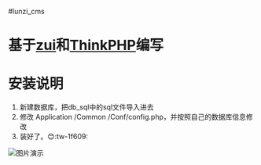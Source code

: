 #lunzi_cms
# 基于[zui](http://zui.sexy)和[ThinkPHP](http://thinkphp.cn)编写

# 安装说明

1. 新建数据库，把db_sql中的sql文件导入进去
2. 修改 Application /Common /Conf/config.php，并按照自己的数据库信息修改
3. 装好了。:blush::tw-1f609:

![图片演示](http://git.oschina.net/uploads/images/2016/0222/154837_19556525_9228.png "在这里输入图片标题")
